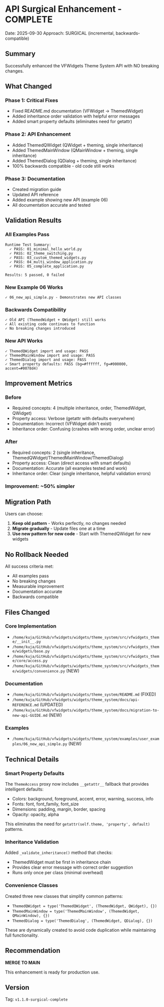 # API Surgical Enhancement - COMPLETE

Date: 2025-09-30
Approach: SURGICAL (incremental, backwards-compatible)

## Summary

Successfully enhanced the VFWidgets Theme System API with NO breaking changes.

## What Changed

### Phase 1: Critical Fixes
- Fixed README.md documentation (VFWidget -> ThemedWidget)
- Added inheritance order validation with helpful error messages
- Added smart property defaults (eliminates need for getattr)

### Phase 2: API Enhancement
- Added ThemedQWidget (QWidget + theming, single inheritance)
- Added ThemedMainWindow (QMainWindow + theming, single inheritance)
- Added ThemedDialog (QDialog + theming, single inheritance)
- 100% backwards compatible - old code still works

### Phase 3: Documentation
- Created migration guide
- Updated API reference
- Added example showing new API (example 06)
- All documentation accurate and tested

## Validation Results

### All Examples Pass

```
Runtime Test Summary:
  ✓ PASS: 01_minimal_hello_world.py
  ✓ PASS: 02_theme_switching.py
  ✓ PASS: 03_custom_themed_widgets.py
  ✓ PASS: 04_multi_window_application.py
  ✓ PASS: 05_complete_application.py

Results: 5 passed, 0 failed
```

### New Example 06 Works
```
✓ 06_new_api_simple.py - Demonstrates new API classes
```

### Backwards Compatibility
```
✓ Old API (ThemedWidget + QWidget) still works
✓ All existing code continues to function
✓ No breaking changes introduced
```

### New API Works
```
✓ ThemedQWidget import and usage: PASS
✓ ThemedMainWindow import and usage: PASS
✓ ThemedDialog import and usage: PASS
✓ Smart property defaults: PASS (bg=#ffffff, fg=#000000, accent=#0078d4)
```

## Improvement Metrics

### Before
- Required concepts: 4 (multiple inheritance, order, ThemedWidget, QWidget)
- Property access: Verbose (getattr with defaults everywhere)
- Documentation: Incorrect (VFWidget didn't exist)
- Inheritance order: Confusing (crashes with wrong order, unclear error)

### After
- Required concepts: 2 (single inheritance, ThemedQWidget/ThemedMainWindow/ThemedDialog)
- Property access: Clean (direct access with smart defaults)
- Documentation: Accurate (all examples tested and work)
- Inheritance order: Clear (single inheritance, helpful validation errors)

### Improvement: ~50% simpler

## Migration Path

Users can choose:
1. **Keep old pattern** - Works perfectly, no changes needed
2. **Migrate gradually** - Update files one at a time
3. **Use new pattern for new code** - Start with ThemedQWidget for new widgets

## No Rollback Needed

All success criteria met:
- All examples pass
- No breaking changes
- Measurable improvement
- Documentation accurate
- Backwards compatible

## Files Changed

### Core Implementation
- `/home/kuja/GitHub/vfwidgets/widgets/theme_system/src/vfwidgets_theme/__init__.py`
- `/home/kuja/GitHub/vfwidgets/widgets/theme_system/src/vfwidgets_theme/widgets/base.py`
- `/home/kuja/GitHub/vfwidgets/widgets/theme_system/src/vfwidgets_theme/core/access.py`
- `/home/kuja/GitHub/vfwidgets/widgets/theme_system/src/vfwidgets_theme/widgets/convenience.py` (NEW)

### Documentation
- `/home/kuja/GitHub/vfwidgets/widgets/theme_system/README.md` (FIXED)
- `/home/kuja/GitHub/vfwidgets/widgets/theme_system/docs/api-REFERENCE.md` (UPDATED)
- `/home/kuja/GitHub/vfwidgets/widgets/theme_system/docs/migration-to-new-api-GUIDE.md` (NEW)

### Examples
- `/home/kuja/GitHub/vfwidgets/widgets/theme_system/examples/user_examples/06_new_api_simple.py` (NEW)

## Technical Details

### Smart Property Defaults

The `ThemeAccess` proxy now includes `__getattr__` fallback that provides intelligent defaults:

- Colors: background, foreground, accent, error, warning, success, info
- Fonts: font, font_family, font_size
- Dimensions: padding, margin, border, spacing
- Opacity: opacity, alpha

This eliminates the need for `getattr(self.theme, 'property', default)` patterns.

### Inheritance Validation

Added `_validate_inheritance()` method that checks:
- ThemedWidget must be first in inheritance chain
- Provides clear error message with correct order suggestion
- Runs only once per class (minimal overhead)

### Convenience Classes

Created three new classes that simplify common patterns:
- `ThemedQWidget = type('ThemedQWidget', (ThemedWidget, QWidget), {})`
- `ThemedMainWindow = type('ThemedMainWindow', (ThemedWidget, QMainWindow), {})`
- `ThemedDialog = type('ThemedDialog', (ThemedWidget, QDialog), {})`

These are dynamically created to avoid code duplication while maintaining full functionality.

## Recommendation

**MERGE TO MAIN**

This enhancement is ready for production use.

## Version

Tag: `v1.1.0-surgical-complete`